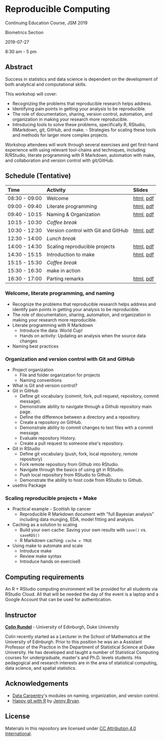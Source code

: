 # Reproducible Computing

Continuing Education Course, JSM 2019

Biometrics Section

2019-07-27  

8:30 am - 5 pm

## Abstract

Success in statistics and data science is dependent on the development of both analytical and computational skills. 

This workshop will cover: 

- Recognizing the problems that reproducible research helps address. 
- Identifying pain points in getting your analysis to be reproducible. 
- The role of documentation, sharing, version control, automation, and organization in making your research more reproducible. 
- Introducing tools to solve these problems, specifically R, RStudio, RMarkdown, git, GitHub, and make. - Strategies for scaling these tools and methods for larger more complex projects. 

Workshop attendees will work through several exercises and get first-hand experience with using relevant tool-chains and techniques, including R/RStudio, literate programming with R Markdown, automation with make, and collaboration and version control with git/GitHub.

## Schedule (Tentative)

| Time          | Activity                                | Slides                          |
|:--------------|:----------------------------------------|:--------------------------------|
| 08:30 - 09:00 | Welcome                                 | [html](00-welcome/00-welcome.html), [pdf](slides/00-welcome.pdf) 
| 09:00 - 09:40 | Literate programming                    | [html](01-lit-program/01-lit-program.html), [pdf](slides/01-lit-program.pdf) 
| 09:40 - 10:15 | Naming & Organization                   | [html](02-naming/02-naming.html), [pdf](slides/02-naming.pdf) 
| 10:15 - 10:30 | *Coffee break*                          |
| 10:30 - 12:30 | Version control with Git and GitHub     | [html](03-git/03-git.html), [pdf](slides/03-git.pdf) 
| 12:30 - 14:00 | *Lunch break*                           |
| 14:00 - 14:30 | Scaling reproducible projects           | [html](04-scaling/04-scaling.html), [pdf](slides/04-scaling.pdf) 
| 14:30 - 15:15 | Introduction to make                    | [html](05-make/05-make.html), [pdf](slides/05-make.pdf) 
| 15:15 - 15:30 | *Coffee break*                          |
| 15:30 - 16:30 | make in action                          | 
| 16:30 - 17:00 | Parting remarks                         | [html](07-parting-remarks/07-parting-remarks.html), [pdf](slides/07-parting-remarks.pdf) 


### Welcome, literate programming, and naming

- Recognize the problems that reproducible research helps address and identify 
pain points in getting your analysis to be reproducible.
- The role of documentation, sharing, automation, and organization in making 
your research more reproducible.
- Literate programming with R Markdown
  - Introduce the data: World Cup!
  - Hands on activity: Updating an analysis when the source data changes
- Naming best practices

### Organization and version control with Git and GitHub

- Project organization
  - File and folder organization for projects
  - Naming conventions
- What is Git and version control?
- Git in GitHub
  - Define git vocabulary (commit, fork, pull request, repository, commit 
  message).
  - Demonstrate ability to navigate through a Github repository main page.
  - Define the difference between a directory and a repository.
  - Create a repository on GitHub.
  - Demonstrate ability to commit changes to text files with a commit message.
  - Evaluate repository History.
  - Create a pull request to someone else's repository.
- Git in RStudio
  - Define git vocabulary (push, fork, local repository, remote repository)
  - Fork remote repository from Github into RStudio.
  - Navigate through the basics of using git in RStudio.
  - Push local repository from RStudio to Github.
  - Demonstrate the ability to host code from RStudio to Github.
- usethis Package

### Scaling reproducible projects + Make 

- Practical example - Scottish lip cancer
  - Reproducible R Markdown document with "full Bayesian analysis" including data munging, EDA, model fitting and analysis.
- Caching as a solution to scaling
  - Build your own cache: Saving your own results with `save()` vs. `saveRDS()`
  - R Markdown caching: `cache = TRUE`
- Using make to automate and scale
  - Introduce make
  - Review make syntax
  - Introduce hands on exerciseß



## Computing requirements

An R + RStudio computing environment will be provided for all students via RStudio Cloud. All that will be needed the day of the event is a laptop and a Google Account that can be used for authentication.

## Instructor

**[Colin Rundel](http://www2.stat.duke.edu/~cr173/)** - University of Edinburgh, Duke University

Colin recently started as a Lecturer in the School of Mathematics at the University of Edinburgh. Prior to this position he was an a Assistant Professor of the Practice in the Department of Statistical Science at Duke University. He has developed and taught a number of Statistical Computing courses for undergraduate, master's and Ph.D. levels students. His pedagogical and research interests are in the area of statistical computing, data science, and spatial statistics.

## Acknowledgements

- [Data Carpentry](https://github.com/datacarpentry)'s modules on naming, organization, and version control.
- [Happy git with R](http://happygitwithr.com/) by [Jenny Bryan](http://github.com/jennybc).

## License

Materials in this repository are licensed under [CC Attribution 4.0 International](LICENSE.md).
